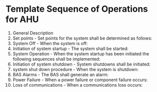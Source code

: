 # Template Sequence of Operations for AHU

1. General Description
2. Set points - Set points for the system shall be determined as follows:
3. System Off - When the system is off:
4. Initiation of system startup - The system shall be started:
5. System Operation - When the system startup has been initiated the following sequences shall be implemented:
6. Initiation of system shutdown - System shutdowns shall be initiated:
7. system shut down procedure - When the system is shutdown:
8. BAS Alarms - The BAS shall generate an alarm:
9. Power Failure - When a power failure or component failure occurs:
10. Loss of communications - When a communications loss occurs:
